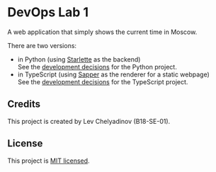 # DevOps Lab 1

A web application that simply shows the current time in Moscow.

There are two versions:

* in Python (using [Starlette](https://starlette.io) as the backend)  
  See the [development decisions](./app_python/PYTHON.md) for the Python project.
* in TypeScript (using [Sapper](https://sapper.svelte.dev) as the renderer for a static webpage)  
  See the [development decisions](./app_ts/TYPESCRIPT.md) for the TypeScript project.

## Credits

This project is created by Lev Chelyadinov (B18-SE-01).

## License

This project is [MIT licensed](./LICENSE).
